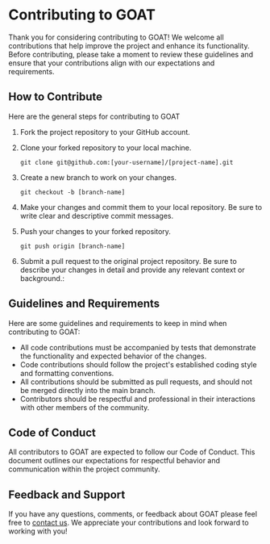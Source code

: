 # Contributing to GOAT

Thank you for considering contributing to GOAT! We welcome all contributions that help improve the project and enhance its functionality. Before contributing, please take a moment to review these guidelines and ensure that your contributions align with our expectations and requirements.

## How to Contribute

Here are the general steps for contributing to GOAT

1. Fork the project repository to your GitHub account.
2. Clone your forked repository to your local machine.

    `git clone git@github.com:[your-username]/[project-name].git`

3. Create a new branch to work on your changes.

    `git checkout -b [branch-name]`

4. Make your changes and commit them to your local repository. Be sure to write clear and descriptive commit messages.
5. Push your changes to your forked repository.

    `git push origin [branch-name]`

6. Submit a pull request to the original project repository. Be sure to describe your changes in detail and provide any relevant context or background.:

## Guidelines and Requirements

Here are some guidelines and requirements to keep in mind when contributing to GOAT:

- All code contributions must be accompanied by tests that demonstrate the functionality and expected behavior of the changes.
- Code contributions should follow the project's established coding style and formatting conventions.
- All contributions should be submitted as pull requests, and should not be merged directly into the main branch.
- Contributors should be respectful and professional in their interactions with other members of the community.

## Code of Conduct

All contributors to GOAT are expected to follow our Code of Conduct. This document outlines our expectations for respectful behavior and communication within the project community.

## Feedback and Support

If you have any questions, comments, or feedback about GOAT please feel free to [contact us](mailto:info@plan4better.de). We appreciate your contributions and look forward to working with you!